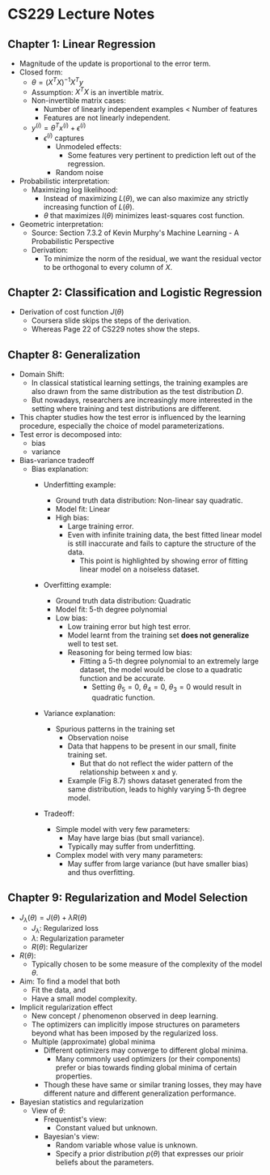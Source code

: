 # CS229 Lecture Notes

## Chapter 1: Linear Regression

- Magnitude of the update is proportional to the error term.
- Closed form:
  - $\theta = (X^TX)^{-1}X^Ty$
  - Assumption: $X^TX$ is an invertible matrix.
  - Non-invertible matrix cases:
    - Number of linearly independent examples < Number of features
    - Features are not linearly independent.
  - $y^{(i)} = \theta^Tx^{(i)} + \epsilon^{(i)}$
    - $\epsilon^{(i)}$ captures
      - Unmodeled effects:
        - Some features very pertinent to prediction left out of the regression.
      - Random noise
- Probabilistic interpretation:
  - Maximizing log likelihood:
    - Instead of maximizing $L(\theta)$, we can also maximize any strictly increasing function of $L(\theta)$.
    - $\theta$ that maximizes $l(\theta)$ minimizes least-squares cost function.
- Geometric interpretation:
  - Source: Section 7.3.2 of Kevin Murphy's Machine Learning - A Probabilistic Perspective
  - Derivation:
    - To minimize the norm of the residual, we want the residual vector to be orthogonal to every column of $X$.

## Chapter 2: Classification and Logistic Regression

- Derivation of cost function $J(\theta)$
  - Coursera slide skips the steps of the derivation.
  - Whereas Page 22 of CS229 notes show the steps.

## Chapter 8: Generalization

- Domain Shift:
  - In classical statistical learning settings, the training examples are also drawn from the same distribution as the test distribution $D$.
  - But nowadays, researchers are increasingly more interested in the setting where training and test distributions are different.
- This chapter studies how the test error is influenced by the learning procedure, especially the choice of model parameterizations.
- Test error is decomposed into:
  - bias
  - variance
- Bias-variance tradeoff
  - Bias explanation:
    - Underfitting example:
      - Ground truth data distribution: Non-linear say quadratic.
      - Model fit: Linear
      - High bias:
        - Large training error.
        - Even with infinite training data, the best fitted linear model is still inaccurate and fails to capture the structure of the data.
          - This point is highlighted by showing error of fitting linear model on a noiseless dataset.
    - Overfitting example:
      - Ground truth data distribution: Quadratic
      - Model fit: 5-th degree polynomial
      - Low bias:
        - Low training error but high test error.
        - Model learnt from the training set **does not generalize** well to test set.
        - Reasoning for being termed low bias:
          - Fitting a 5-th degree polynomial to an extremely large dataset, the model would be close to a quadratic function and be accurate.
            - Setting $\theta_5=0$, $\theta_4=0$, $\theta_3=0$ would result in quadratic function.

    - Variance explanation:
      - Spurious patterns in the training set
        - Observation noise
        - Data that happens to be present in our small, finite training set.
          - But that do not reflect the wider pattern of the relationship between x and y.
        - Example (Fig 8.7) shows dataset generated from the same distribution, leads to highly varying 5-th degree model.

    - Tradeoff:
      - Simple model with very few parameters:
        - May have large bias (but small variance).
        - Typically may suffer from underfitting.
      - Complex model with very many parameters:
        - May suffer from large variance (but have smaller bias) and thus overfitting.

## Chapter 9: Regularization and Model Selection

- $J_\lambda(\theta) = J(\theta) + \lambda R(\theta)$
  - $J_\lambda$: Regularized loss
  - $\lambda$: Regularization parameter
  - $R(\theta)$: Regularizer
- $R(\theta)$:
  - Typically chosen to be some measure of the complexity of the model $\theta$.
- Aim: To find a model that both 
  - Fit the data, and
  - Have a small model complexity.
- Implicit regularization effect
  - New concept / phenomenon observed in deep learning.
  - The optimizers can implicitly impose structures on parameters beyond what has been imposed by the regularized loss.
  - Multiple (approximate) global minima
    - Different optimizers may converge to different global minima.
      - Many commonly used optimizers (or their components) prefer or bias towards finding global minima of certain properties.
    - Though these have same or similar traning losses, they may have different nature and different generalization performance.
- Bayesian statistics and regularization
  - View of $\theta$:
    - Frequentist's view:
      - Constant valued but unknown.
    - Bayesian's view:
      - Random variable whose value is unknown.
      - Specify a prior distribution $p(\theta)$ that expresses our prioir beliefs about the parameters.
